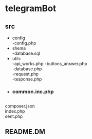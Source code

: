 # telegramBot
## src  
   * config  
      -config.php  
   * shema  
        -database.sql  
   * utils  
       -api_works.php
       -buttons_answer.php	
       -database.php  
       -request.php  
       -tesponse.php  
   * ### common.inc.php  
##
   
composer.json  
index.php  
sent.php    
## README.DM    

     